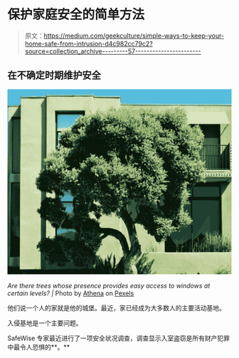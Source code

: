 # 保护家庭安全的简单方法

> 原文：<https://medium.com/geekculture/simple-ways-to-keep-your-home-safe-from-intrusion-d4c982cc79c2?source=collection_archive---------57----------------------->

## 在不确定时期维护安全

![](img/351ef092cebdd883f809f5a646b13290.png)

*Are there trees whose presence provides easy access to windows at certain levels? |* Photo by [Athena](https://www.pexels.com/@athena?utm_content=attributionCopyText&utm_medium=referral&utm_source=pexels) on [Pexels](http://www.pexels.com)

他们说一个人的家就是他的城堡。最近，家已经成为大多数人的主要活动基地。

入侵基地是一个主要问题。

SafeWise 专家最近进行了一项安全状况调查，调查显示入室盗窃是所有财产犯罪中最令人恐惧的**。**